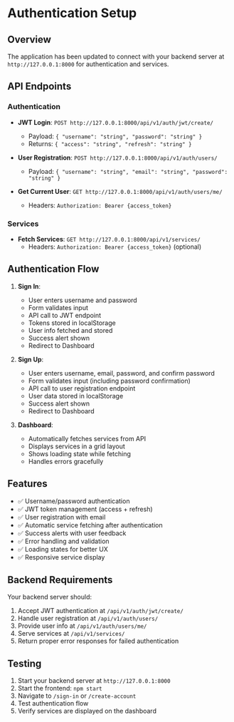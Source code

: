 # Authentication Setup

## Overview
The application has been updated to connect with your backend server at `http://127.0.0.1:8000` for authentication and services.

## API Endpoints

### Authentication
- **JWT Login**: `POST http://127.0.0.1:8000/api/v1/auth/jwt/create/`
  - Payload: `{ "username": "string", "password": "string" }`
  - Returns: `{ "access": "string", "refresh": "string" }`

- **User Registration**: `POST http://127.0.0.1:8000/api/v1/auth/users/`
  - Payload: `{ "username": "string", "email": "string", "password": "string" }`

- **Get Current User**: `GET http://127.0.0.1:8000/api/v1/auth/users/me/`
  - Headers: `Authorization: Bearer {access_token}`

### Services
- **Fetch Services**: `GET http://127.0.0.1:8000/api/v1/services/`
  - Headers: `Authorization: Bearer {access_token}` (optional)

## Authentication Flow

1. **Sign In**:
   - User enters username and password
   - Form validates input
   - API call to JWT endpoint
   - Tokens stored in localStorage
   - User info fetched and stored
   - Success alert shown
   - Redirect to Dashboard

2. **Sign Up**:
   - User enters username, email, password, and confirm password
   - Form validates input (including password confirmation)
   - API call to user registration endpoint
   - User data stored in localStorage
   - Success alert shown
   - Redirect to Dashboard

3. **Dashboard**:
   - Automatically fetches services from API
   - Displays services in a grid layout
   - Shows loading state while fetching
   - Handles errors gracefully

## Features

- ✅ Username/password authentication
- ✅ JWT token management (access + refresh)
- ✅ User registration with email
- ✅ Automatic service fetching after authentication
- ✅ Success alerts with user feedback
- ✅ Error handling and validation
- ✅ Loading states for better UX
- ✅ Responsive service display

## Backend Requirements

Your backend server should:
1. Accept JWT authentication at `/api/v1/auth/jwt/create/`
2. Handle user registration at `/api/v1/auth/users/`
3. Provide user info at `/api/v1/auth/users/me/`
4. Serve services at `/api/v1/services/`
5. Return proper error responses for failed authentication

## Testing

1. Start your backend server at `http://127.0.0.1:8000`
2. Start the frontend: `npm start`
3. Navigate to `/sign-in` or `/create-account`
4. Test authentication flow
5. Verify services are displayed on the dashboard 
